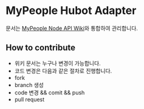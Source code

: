 # MyPeople Hubot Adapter

문서는 [MyPeople Node API Wiki](https://github.com/dgkim84/node-mypeople/wiki)와 통합하여 관리합니다.


## How to contribute

* 위키 문서는 누구나 변경이 가능합니다.
* 코드 변경은 다음과 같은 절차로 진행합니다.
 * fork
 * branch 생성
 * code 변경 && comit && push
 * pull request
